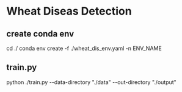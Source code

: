 # Wheat Diseas Detection



## create conda env
cd ./
conda env create -f ./wheat_dis_env.yaml -n ENV_NAME



## train.py
python ./train.py --data-directory "./data" --out-directory "./output"
